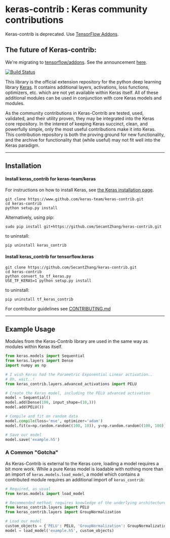 # keras-contrib : Keras community contributions

Keras-contrib is deprecated. Use [TensorFlow Addons](https://github.com/tensorflow/addons).

## The future of Keras-contrib:

We're migrating to [tensorflow/addons](https://github.com/tensorflow/addons). See the announcement [here](https://github.com/keras-team/keras-contrib/issues/519). 

[![Build Status](https://travis-ci.org/keras-team/keras-contrib.svg?branch=master)](https://travis-ci.org/keras-team/keras-contrib)

This library is the official extension repository for the python deep learning library [Keras](http://www.keras.io). It contains additional layers, activations, loss functions, optimizers, etc. which are not yet available within Keras itself. All of these additional modules can be used in conjunction with core Keras models and modules.

As the community contributions in Keras-Contrib are tested, used, validated, and their utility proven, they may be integrated into the Keras core repository. In the interest of keeping Keras succinct, clean, and powerfully simple, only the most useful contributions make it into Keras. This contribution repository is both the proving ground for new functionality, and the archive for functionality that (while useful) may not fit well into the Keras paradigm.





---
## Installation

#### Install keras_contrib for keras-team/keras
For instructions on how to install Keras, 
see [the Keras installation page](https://keras.io/#installation).

```shell
git clone https://www.github.com/keras-team/keras-contrib.git
cd keras-contrib
python setup.py install
```

Alternatively, using pip:

```shell
sudo pip install git+https://github.com/SecantZhang/keras-contrib.git
```

to uninstall:
```pip
pip uninstall keras_contrib
```

#### Install keras_contrib for tensorflow.keras

```shell
git clone https://github.com/SecantZhang/keras-contrib.git
cd keras-contrib
python convert_to_tf_keras.py
USE_TF_KERAS=1 python setup.py install
```

to uninstall:
```shell
pip uninstall tf_keras_contrib
```

For contributor guidelines see [CONTRIBUTING.md](https://github.com/keras-team/keras-contrib/blob/master/CONTRIBUTING.md)

---
## Example Usage

Modules from the Keras-Contrib library are used in the same way as modules within Keras itself.

```python
from keras.models import Sequential
from keras.layers import Dense
import numpy as np

# I wish Keras had the Parametric Exponential Linear activation..
# Oh, wait..!
from keras_contrib.layers.advanced_activations import PELU

# Create the Keras model, including the PELU advanced activation
model = Sequential()
model.add(Dense(100, input_shape=(10,)))
model.add(PELU())

# Compile and fit on random data
model.compile(loss='mse', optimizer='adam')
model.fit(x=np.random.random((100, 10)), y=np.random.random((100, 100)), epochs=5, verbose=0)

# Save our model
model.save('example.h5')
```


### A Common "Gotcha"

As Keras-Contrib is external to the Keras core, loading a model requires a bit more work. While a pure Keras model is loadable with nothing more than an import of `keras.models.load_model`, a model which contains a contributed module requires an additional import of `keras_contrib`:

```python
# Required, as usual
from keras.models import load_model

# Recommended method; requires knowledge of the underlying architecture of the model
from keras_contrib.layers import PELU
from keras_contrib.layers import GroupNormalization

# Load our model
custom_objects = {'PELU': PELU, 'GroupNormalization': GroupNormalization}
model = load_model('example.h5', custom_objects)
```
